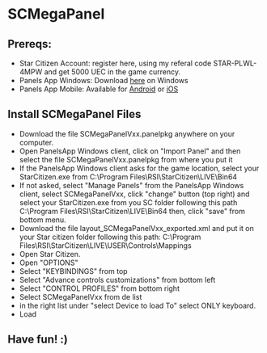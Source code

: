 # SCMegaPanel

## Prereqs:
- Star Citizen Account: register here, using my referal code STAR-PLWL-4MPW and get 5000 UEC in the game currency.
- Panels App Windows: Download [here](http://www.panelsapp.io/) on Windows
- Panels App Mobile: Available for [Android](https://play.google.com/store/apps/details?id=com.Panels.PanelsApp) or [iOS](https://itunes.apple.com/us/app/panels-app/id1312562562?ls=1&mt=8)

## Install SCMegaPanel Files

- Download the file SCMegaPanelVxx.panelpkg anywhere on your computer.
- Open PanelsApp Windows client, click on "Import Panel" and then select the file SCMegaPanelVxx.panelpkg from where you put it
- If the PanelsApp Windows client asks for the game location, select your StarCitizen.exe from C:\Program Files\RSI\StarCitizen\LIVE\Bin64
- If not asked, select "Manage Panels" from the PanelsApp Windows client, select SCMegaPanelVxx, click "change" button (top right) and select your StarCitizen.exe from you SC folder following this path C:\Program Files\RSI\StarCitizen\LIVE\Bin64 then, click "save" from bottom menu.
- Download the file layout_SCMegaPanelVxx_exported.xml and put it on your Star citizen folder following this path: C:\Program Files\RSI\StarCitizen\LIVE\USER\Controls\Mappings
- Open Star Citizen.
- Open "OPTIONS"
- Select "KEYBINDINGS" from top
- Select "Advance controls customizations" from bottom left
- Select "CONTROL PROFILES" from bottom right
- Select SCMegaPanelVxx from de list
- in the right list under "select Device to load To" select ONLY keyboard.
- Load

## Have fun! :)
